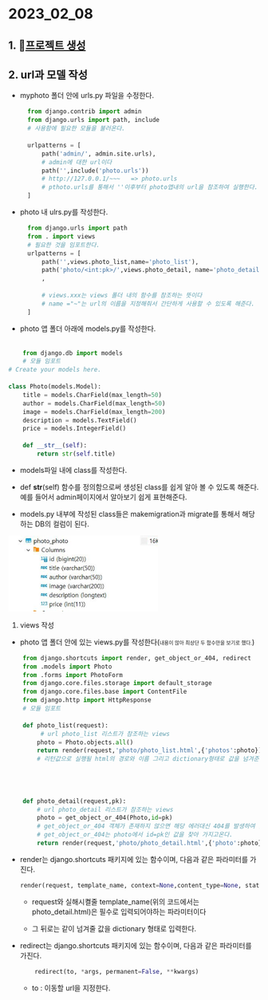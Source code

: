 # 2023_02_08
## 1. 🔗[프로젝트 생성](./2023_02_07.md)
   
## 2. url과 모델 작성 
* myphoto 폴더 안에 urls.py 파일을 수정한다.
  
  ```python
    from django.contrib import admin
    from django.urls import path, include
    # 사용함에 필요한 모듈을 불러온다.

    urlpatterns = [
        path('admin/', admin.site.urls),
        # admin에 대한 url이다
        path('',include('photo.urls'))
        # http://127.0.0.1/~~~   => photo.urls
        # pthoto.urls를 통해서 ''이후부터 photo앱내의 url을 참조하여 실행한다.
    ]
  ```
* photo 내 ulrs.py를 작성한다.
  ```python
    from django.urls import path
    from . import views
    # 필요한 것을 임포트한다.
    urlpatterns = [
        path('',views.photo_list,name='photo_list'),
        path('photo/<int:pk>/',views.photo_detail, name='photo_detail'),
        ,
        
        # views.xxx는 views 폴더 내의 함수를 참조하는 뜻이다
        # name ="~"는 url의 이름을 지정해줘서 간단하게 사용할 수 있도록 해준다.
    ]
  ```
* photo 앱 폴더 아래에 models.py를 작성한다.

  
```python

    from django.db import models
    # 모듈 임포트
# Create your models here.

class Photo(models.Model):
    title = models.CharField(max_length=50)
    author = models.CharField(max_length=50)
    image = models.CharField(max_length=200)
    description = models.TextField()
    price = models.IntegerField()

    def __str__(self):
        return str(self.title)
```
  * models파일 내에 class를 작성한다.
  *  def __str__(self) 함수를 정의함으로써 생성된 class를 쉽게 알아 볼 수 있도록 해준다. 예를 들어서 admin페이지에서 알아보기 쉽게 표현해준다.

  * models.py 내부에 작성된 class들은 makemigration과 migrate를 통해서 해당하는 DB의 컬럼이 된다.
<p> <img src='./image/mariaDB.JPG' width='300'></p>

1. views 작성
* photo 앱 폴더 안에 있는 views.py를 작성한다(<span style="font-size: 10px">내용이 많아 최상단 두 함수만을 보기로 했다.</span>)

```python
    from django.shortcuts import render, get_object_or_404, redirect
    from .models import Photo
    from .forms import PhotoForm
    from django.core.files.storage import default_storage
    from django.core.files.base import ContentFile
    from django.http import HttpResponse
    # 모듈 임포트

    def photo_list(request):
         # url photo_list 리스트가 참조하는 views
        photo = Photo.objects.all()
        return render(request,'photo/photo_list.html',{'photos':photo})
        # 리턴값으로 실행될 html의 경로와 이름 그리고 dictionary형태로 값을 넘겨준다.
        

       
       
    def photo_detail(request,pk):
        # url photo_detail 리스트가 참조하는 views
        photo = get_object_or_404(Photo,id=pk)
        # get_object_or_404 객체가 존재하지 않으면 해당 에러대신 404를 발생하여 알려준다.
        # get_object_or_404는 photo에서 id=pk인 값을 찾아 가지고온다.
        return render(request,'photo/photo_detail.html',{'photo':photo})
```
* render는 django.shortcuts 패키지에 있는 함수이며, 다음과 같은 파라미터를 가진다.
   ```python
   render(request, template_name, context=None,content_type=None, status=None, using=None)
   ```
  * request와 실해시켤줄 template_name(위의 코드에서는 photo_detail.html)은 필수로 입력되어야하는 파라미터이다
  
  * 그 뒤로는 같이 넘겨줄 값을 dictionary 형태로 입력한다. 

* redirect는 django.shortcuts 패키지에 있는 함수이며, 다음과 같은 파라미터를 가진다.

    ```python
        redirect(to, *args, permanent=False, **kwargs)
    ```
    * to : 이동할 url을 지정한다.